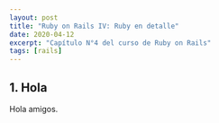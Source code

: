 ```yaml
---
layout: post
title: "Ruby on Rails IV: Ruby en detalle"
date: 2020-04-12
excerpt: "Capítulo N°4 del curso de Ruby on Rails"
tags: [rails]
---
```


## 1. Hola

Hola amigos.
